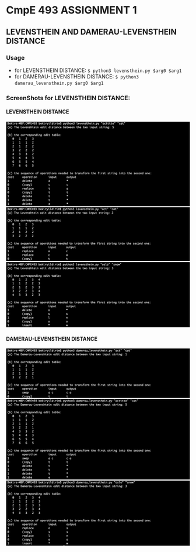 # CmpE 493 ASSIGNMENT 1

## LEVENSTHEIN AND DAMERAU-LEVENSTHEIN DISTANCE

### Usage

- for LEVENSTHEIN DISTANCE:  `$ python3 levensthein.py $arg0 $arg1`
- for DAMERAU-LEVENSTHEIN DISTANCE:  `$ python3 damerau_levensthein.py $arg0 $arg1`

### ScreenShots for LEVENSTHEIN DISTANCE:

#### LEVENSTHEIN DISTANCE

   ![Screenshot](l_1.png)
   ![Screenshot](l_2.png)
   ![Screenshot](l_3.png)
#### DAMERAU-LEVENSTHEIN DISTANCE

   ![Screenshot](d_1.png)
   ![Screenshot](d_2.png)
   ![Screenshot](d_3.png)


